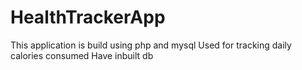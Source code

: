 # HealthTrackerApp
This application is build using php and mysql
Used for tracking daily calories consumed
Have inbuilt db
